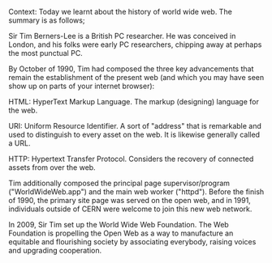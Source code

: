 Context: Today we learnt about the history of world wide web. The summary is as follows;

Sir Tim Berners-Lee is a British PC researcher. He was conceived in London, and his folks were early PC researchers, chipping away at perhaps the most punctual PC. 

By October of 1990, Tim had composed the three key advancements that remain the establishment of the present web (and which you may have seen show up on parts of your internet browser): 

HTML: HyperText Markup Language. The markup (designing) language for the web. 

URI: Uniform Resource Identifier. A sort of "address" that is remarkable and used to distinguish to every asset on the web. It is likewise generally called a URL. 

HTTP: Hypertext Transfer Protocol. Considers the recovery of connected assets from over the web. 

Tim additionally composed the principal page supervisor/program ("WorldWideWeb.app") and the main web worker ("httpd"). Before the finish of 1990, the primary site page was served on the open web, and in 1991, individuals outside of CERN were welcome to join this new web network. 

In 2009, Sir Tim set up the World Wide Web Foundation. The Web Foundation is propelling the Open Web as a way to manufacture an equitable and flourishing society by associating everybody, raising voices and upgrading cooperation. 


